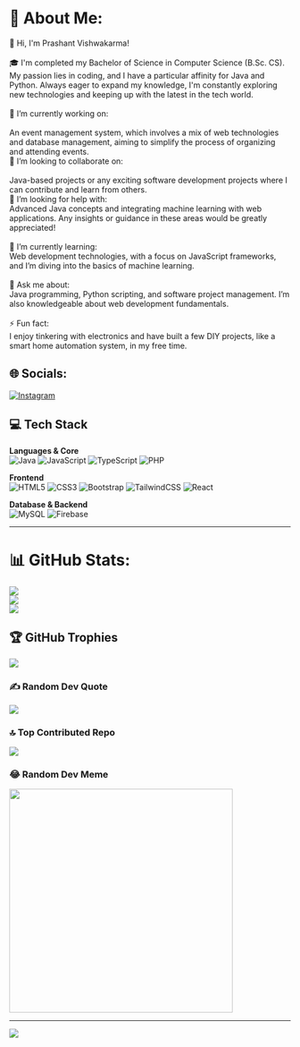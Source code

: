 # 💫 About Me:
👋 Hi, I'm Prashant Vishwakarma!<br><br>🎓 I'm completed  my Bachelor of Science in Computer Science (B.Sc. CS). My passion lies in coding, and I have a particular affinity for Java and Python. Always eager to expand my knowledge, I'm constantly exploring new technologies and keeping up with the latest in the tech world.<br><br>🔭 I’m currently working on:<br><br>An event management system, which involves a mix of web technologies and database management, aiming to simplify the process of organizing and attending events.<br>👯 I’m looking to collaborate on:<br><br>Java-based projects or any exciting software development projects where I can contribute and learn from others.<br>🤝 I’m looking for help with:<br>Advanced Java concepts and integrating machine learning with web applications. Any insights or guidance in these areas would be greatly appreciated!<br><br>🌱 I’m currently learning:<br>Web development technologies, with a focus on JavaScript frameworks, and I’m diving into the basics of machine learning.<br><br>💬 Ask me about:<br>Java programming, Python scripting, and software project management. I’m also knowledgeable about web development fundamentals.<br><br>⚡ Fun fact:<br>I enjoy tinkering with electronics and have built a few DIY projects, like a smart home automation system, in my free time.


## 🌐 Socials:
[![Instagram](https://img.shields.io/badge/Instagram-%23E4405F.svg?logo=Instagram&logoColor=white)](https://instagram.com/prashantvhkm) 

## 💻 Tech Stack

**Languages & Core**  
![Java](https://img.shields.io/badge/Java-%23ED8B00.svg?style=for-the-badge&logo=openjdk&logoColor=white)
![JavaScript](https://img.shields.io/badge/JavaScript-%23323330.svg?style=for-the-badge&logo=javascript&logoColor=%23F7DF1E)
![TypeScript](https://img.shields.io/badge/TypeScript-%23007ACC.svg?style=for-the-badge&logo=typescript&logoColor=white)
![PHP](https://img.shields.io/badge/PHP-%23777BB4.svg?style=for-the-badge&logo=php&logoColor=white)

**Frontend**  
![HTML5](https://img.shields.io/badge/HTML5-%23E34F26.svg?style=for-the-badge&logo=html5&logoColor=white)
![CSS3](https://img.shields.io/badge/CSS3-%231572B6.svg?style=for-the-badge&logo=css3&logoColor=white)
![Bootstrap](https://img.shields.io/badge/Bootstrap-%23563D7C.svg?style=for-the-badge&logo=bootstrap&logoColor=white)
![TailwindCSS](https://img.shields.io/badge/TailwindCSS-%2338B2AC.svg?style=for-the-badge&logo=tailwind-css&logoColor=white)
![React](https://img.shields.io/badge/React-%2361DAFB.svg?style=for-the-badge&logo=react&logoColor=black)

**Database & Backend**  
![MySQL](https://img.shields.io/badge/MySQL-%2300f.svg?style=for-the-badge&logo=mysql&logoColor=white)
![Firebase](https://img.shields.io/badge/Firebase-ffca28?style=for-the-badge&logo=firebase&logoColor=black)

---

# 📊 GitHub Stats:
![](https://github-readme-stats.vercel.app/api?username=prashantvhkm&theme=dark&hide_border=false&include_all_commits=false&count_private=false)<br/>
![](https://github-readme-streak-stats.herokuapp.com/?user=prashantvhkm&theme=dark&hide_border=false)<br/>
![](https://github-readme-stats.vercel.app/api/top-langs/?username=prashantvhkm&theme=dark&hide_border=false&include_all_commits=false&count_private=false&layout=compact)

## 🏆 GitHub Trophies
![](https://github-profile-trophy.vercel.app/?username=prashantvhkm&theme=radical&no-frame=false&no-bg=true&margin-w=4)

### ✍️ Random Dev Quote
![](https://quotes-github-readme.vercel.app/api?type=horizontal&theme=radical)

### 🔝 Top Contributed Repo
![](https://github-contributor-stats.vercel.app/api?username=prashantvhkm&limit=5&theme=dark&combine_all_yearly_contributions=true)

### 😂 Random Dev Meme
<img src='https://memer-new.vercel.app/' style="height: 400px;"/>

---
[![](https://visitcount.itsvg.in/api?id=prashantvhkm&icon=0&color=0)](https://visitcount.itsvg.in)

<!-- Proudly created with GPRM ( https://gprm.itsvg.in ) -->
